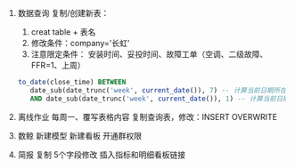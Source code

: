 1. 数据查询
   复制/创建新表：
      1. creat table + 表名
      2. 修改条件：company='长虹'
      3. 注意限定条件：
         安装时间、妥投时间、故障工单（空调、二级故障、FFR=1、上周）

      ```sql
      to_date(close_time) BETWEEN
         date_sub(date_trunc('week', current_date()), 7) -- 计算当前日期所在周的开始日期，并减去7天，得到上周的开始日期。
         AND date_sub(date_trunc('week', current_date()), 1) -- 计算当前日期所在周的开始日期，并减去1天，得到上周的结束日期
      ```

2. 离线作业
   每周一、覆写表格内容
   复制查询表，修改：INSERT OVERWRITE

3. 数鲸
   新建模型
   新建看板
   开通群权限

4. 简报
   复制
   5个字段修改
   插入指标和明细看板链接
